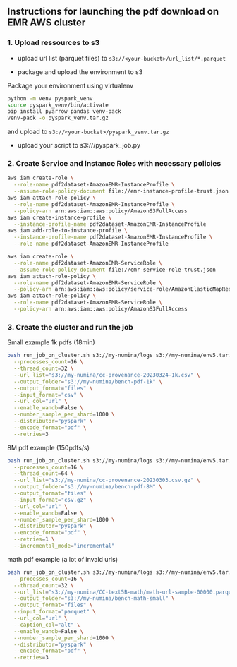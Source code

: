 ## Instructions for launching the pdf download on EMR AWS cluster


### 1. Upload ressources to s3

* upload url list (parquet files) to `s3://<your-bucket>/url_list/*.parquet`

* package and upload the environment to s3

Package your environment using virtualenv

```bash
python -m venv pyspark_venv
source pyspark_venv/bin/activate
pip install pyarrow pandas venv-pack
venv-pack -o pyspark_venv.tar.gz
```

and upload to `s3://<your-bucket>/pyspark_venv.tar.gz`

* upload your script to s3://<your-bucket>/pyspark_job.py

### 2. Create Service and Instance Roles with necessary policies

```bash
aws iam create-role \
  --role-name pdf2dataset-AmazonEMR-InstanceProfile \
  --assume-role-policy-document file://emr-instance-profile-trust.json
aws iam attach-role-policy \
  --role-name pdf2dataset-AmazonEMR-InstanceProfile \
  --policy-arn arn:aws:iam::aws:policy/AmazonS3FullAccess
aws iam create-instance-profile \
  --instance-profile-name pdf2dataset-AmazonEMR-InstanceProfile
aws iam add-role-to-instance-profile \
  --instance-profile-name pdf2dataset-AmazonEMR-InstanceProfile \
  --role-name pdf2dataset-AmazonEMR-InstanceProfile

aws iam create-role \
  --role-name pdf2dataset-AmazonEMR-ServiceRole \
  --assume-role-policy-document file://emr-service-role-trust.json
aws iam attach-role-policy \
  --role-name pdf2dataset-AmazonEMR-ServiceRole \
  --policy-arn arn:aws:iam::aws:policy/service-role/AmazonElasticMapReduceRole
aws iam attach-role-policy \
  --role-name pdf2dataset-AmazonEMR-ServiceRole \
  --policy-arn arn:aws:iam::aws:policy/AmazonS3FullAccess
```

### 3. Create the cluster and run the job


Small example 1k pdfs (18min)
```bash
bash run_job_on_cluster.sh s3://my-numina/logs s3://my-numina/env5.tar.gz s3://my-numina/pyspark_job.py\
  --processes_count=16 \
  --thread_count=32 \
  --url_list="s3://my-numina/cc-provenance-20230324-1k.csv" \
  --output_folder="s3://my-numina/bench-pdf-1k" \
  --output_format="files" \
  --input_format="csv" \
  --url_col="url" \
  --enable_wandb=False \
  --number_sample_per_shard=1000 \
  --distributor="pyspark" \
  --encode_format="pdf" \
  --retries=3
```

8M pdf example (150pdfs/s)
```bash
bash run_job_on_cluster.sh s3://my-numina/logs s3://my-numina/env5.tar.gz s3://my-numina/pyspark_job.py\
  --processes_count=16 \
  --thread_count=64 \
  --url_list="s3://my-numina/cc-provenance-20230303.csv.gz" \
  --output_folder="s3://my-numina/bench-pdf-8M" \
  --output_format="files" \
  --input_format="csv.gz" \
  --url_col="url" \
  --enable_wandb=False \
  --number_sample_per_shard=1000 \
  --distributor="pyspark" \
  --encode_format="pdf" \
  --retries=1 \
  --incremental_mode="incremental"
```

math pdf example (a lot of invald urls)
```bash
bash run_job_on_cluster.sh s3://my-numina/logs s3://my-numina/env5.tar.gz s3://my-numina/pyspark_job.py\
  --processes_count=16 \
  --thread_count=32 \
  --url_list="s3://my-numina/CC-text5B-math/math-url-sample-00000.parquet" \
  --output_folder="s3://my-numina/bench-math-small" \
  --output_format="files" \
  --input_format="parquet" \
  --url_col="url" \
  --caption_col="alt" \
  --enable_wandb=False \
  --number_sample_per_shard=1000 \
  --distributor="pyspark" \
  --encode_format="pdf" \
  --retries=3
```